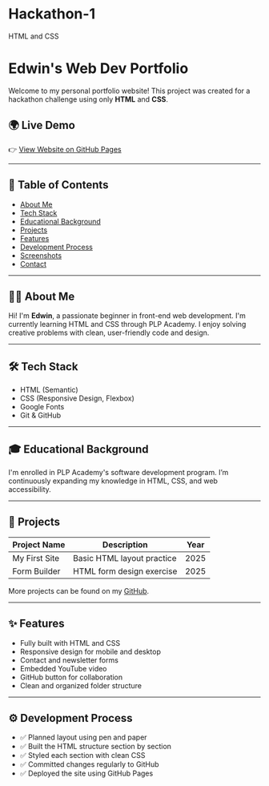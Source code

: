 # Hackathon-1
HTML and CSS
# Edwin's Web Dev Portfolio

Welcome to my personal portfolio website! This project was created for a hackathon challenge using only **HTML** and **CSS**.

## 🌍 Live Demo

👉 [View Website on GitHub Pages](https://github.com/Edwin-Art5/Hackathon-1.git)

---

## 📌 Table of Contents
- [About Me](#about-me)
- [Tech Stack](#tech-stack)
- [Educational Background](#educational-background)
- [Projects](#projects)
- [Features](#features)
- [Development Process](#development-process)
- [Screenshots](#screenshots)
- [Contact](#contact)

---

## 👨‍💻 About Me

Hi! I'm **Edwin**, a passionate beginner in front-end web development. I'm currently learning HTML and CSS through PLP Academy. I enjoy solving creative problems with clean, user-friendly code and design.

---

## 🛠 Tech Stack

- HTML (Semantic)
- CSS (Responsive Design, Flexbox)
- Google Fonts
- Git & GitHub

---

## 🎓 Educational Background

I'm enrolled in PLP Academy's software development program. I’m continuously expanding my knowledge in HTML, CSS, and web accessibility.

---

## 💼 Projects

| Project Name   | Description                 | Year |
|----------------|-----------------------------|------|
| My First Site  | Basic HTML layout practice  | 2025 |
| Form Builder   | HTML form design exercise   | 2025 |

More projects can be found on my [GitHub](https://github.com/Edwin-Art5).

---

## ✨ Features

- Fully built with HTML and CSS
- Responsive design for mobile and desktop
- Contact and newsletter forms
- Embedded YouTube video
- GitHub button for collaboration
- Clean and organized folder structure

---

## ⚙️ Development Process

- ✅ Planned layout using pen and paper
- ✅ Built the HTML structure section by section
- ✅ Styled each section with clean CSS
- ✅ Committed changes regularly to GitHub
- ✅ Deployed the site using GitHub Pages